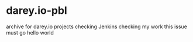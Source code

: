 # darey.io-pbl
archive for darey.io projects
checking Jenkins
checking my work
this issue must go
hello world
